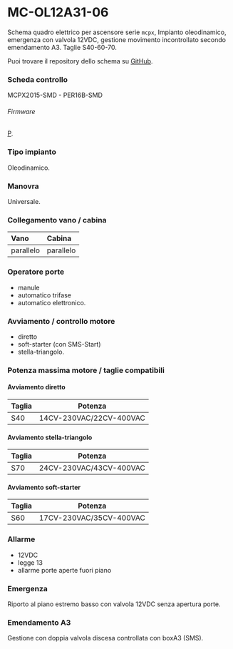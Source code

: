 # MC-OL12A31-06
Schema quadro elettrico per ascensore serie `mcpx`, Impianto oleodinamico, emergenza con valvola 12VDC, gestione movimento incontrollato secondo emendamento A3. Taglie S40-60-70.

Puoi trovare il repository dello schema su
<a href="https://github.com/eca-automs/MC-OL12A31-06" target="_blank">GitHub</a>.

### Scheda controllo
MCPX2015-SMD - PER16B-SMD
###### Firmware
[P](https://docs.ecaq.in/it/info/mcpx-board-manual-p).

### Tipo impianto
Oleodinamico.

### Manovra
Universale.

### Collegamento vano / cabina
| Vano     | Cabina     |
| :------------- | :------------- |
| parallelo | parallelo |

### Operatore porte
* manule
* automatico trifase
* automatico elettronico.

### Avviamento / controllo motore
* diretto
* soft-starter (con SMS-Start)
* stella-triangolo.

### Potenza massima motore / taglie compatibili
#### Avviamento diretto
Taglia|Potenza
---|---
S40|14CV-230VAC/22CV-400VAC

#### Avviamento stella-triangolo
Taglia|Potenza
---|---
S70|24CV-230VAC/43CV-400VAC

#### Avviamento soft-starter
Taglia|Potenza
---|---
S60|17CV-230VAC/35CV-400VAC

### Allarme
* 12VDC
* legge 13
* allarme porte aperte fuori piano

### Emergenza
Riporto al piano estremo basso con valvola 12VDC senza apertura porte.

### Emendamento A3
Gestione con doppia valvola discesa controllata con boxA3 (SMS).
